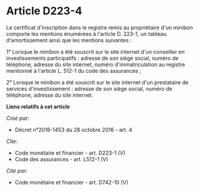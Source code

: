 # Article D223-4

Le certificat d'inscription dans le registre remis au propriétaire d'un minibon comporte les mentions énumérées à l'article
D. 223-1, un tableau d'amortissement ainsi que les mentions suivantes : 

1° Lorsque le minibon a été souscrit sur le site internet d'un conseiller en investissements participatifs : adresse de son
siège social, numéro de téléphone, adresse du site internet, numéro d'immatriculation au registre mentionné à l'article L.
512-1 du code des assurances ; 

2° Lorsque le minibon a été souscrit sur le site internet d'un prestataire de services d'investissement : adresse de son
siège social, numéro de téléphone, adresse du site internet.

**Liens relatifs à cet article**

_Créé par_:

  - Décret n°2016-1453 du 28 octobre 2016 - art. 4

_Cite_:

  - Code monétaire et financier - art. D223-1 (V)
  - Code des assurances - art. L512-1 (V)

_Cité par_:

  - Code monétaire et financier - art. D742-10 (V)
